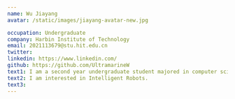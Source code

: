 ```yaml
---
name: Wu Jiayang
avatar: /static/images/jiayang-avatar-new.jpg

occupation: Undergraduate
company: Harbin Institute of Technology
email: 2021113679@stu.hit.edu.cn
twitter:
linkedin: https://www.linkedin.com/
github: https://github.com/UltramarineW
text1: I am a second year undergraduate student majored in computer science.
text2: I am interested in Intelligent Robots.
text3:
---
```

